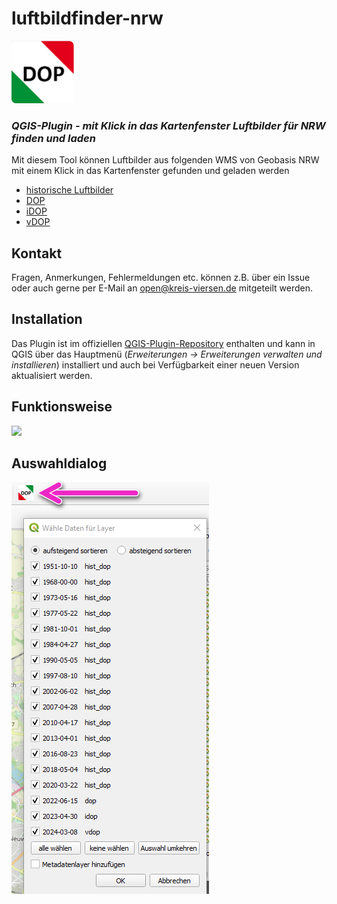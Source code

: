 # luftbildfinder-nrw 

<img src="./luftbildfinder-nrw.png" width="100">

### _QGIS-Plugin - mit Klick in das Kartenfenster Luftbilder für NRW finden und laden_

Mit diesem Tool können Luftbilder aus folgenden WMS von Geobasis NRW mit einem Klick in das Kartenfenster gefunden und geladen werden
- [historische Luftbilder]
- [DOP]
- [iDOP]
- [vDOP]

## Kontakt

Fragen, Anmerkungen, Fehlermeldungen etc. können z.B. über ein Issue oder auch gerne per E-Mail an [open@kreis-viersen.de] mitgeteilt werden.

## Installation

Das Plugin ist im offiziellen [QGIS-Plugin-Repository] enthalten und kann in QGIS über das Hauptmenü (*Erweiterungen -> Erweiterungen verwalten und installieren*) installiert und auch bei Verfügbarkeit einer neuen Version aktualisiert werden.

## Funktionsweise

<img src=./luftbildfinder-nrw.gif>

## Auswahldialog
<img src=./luftbildfinder-nrw_dialog.png>


[open@kreis-viersen.de]: <mailto:open@kreis-viersen.de?subject=luftbildfinder>
[QGIS-Plugin-Repository]: <https://plugins.qgis.org/plugins/luftbildfinder-nrw/>
[historische Luftbilder]: <https://www.bezreg-koeln.nrw.de/geobasis-nrw/produkte-und-dienste/luftbild-und-satellitenbildinformationen/historische-luftbild-1>
[DOP]: <https://www.bezreg-koeln.nrw.de/geobasis-nrw/produkte-und-dienste/luftbild-und-satellitenbildinformationen/aktuelle-luftbild-und-0>
[iDOP]: <https://www.bezreg-koeln.nrw.de/geobasis-nrw/produkte-und-dienste/luftbild-und-satellitenbildinformationen/aktuelle-luftbild-und-4>
[vDOP]: <https://www.bezreg-koeln.nrw.de/geobasis-nrw/produkte-und-dienste/luftbild-und-satellitenbildinformationen/aktuelle-luftbild-und-0>
